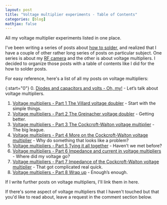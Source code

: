 ```yaml
---
layout: post
title: "Voltage multiplier experiments - Table of Contents"
categories: [blog]
mathjax: false
--- 
```

All my voltage multiplier experiments listed in one place.

I've been writing a series of posts about [how to solder,](howtosolder-toc) and realized that I have a couple of other rather long series of posts on particular subject.  One series is about my [RF camera](rfcamera) and the other is about voltage multipliers.  I decided to organize those posts with a table of contents like I did for the how to solder posts.

For easy reference, here's a list of all my posts on voltage multipliers:

{:start="0"}
0.  [Diodes and capacitors and volts - Oh, my!](diode-capacitors-volts) - Let’s talk about voltage multipliers.
1.  [Voltage multipliers - Part 1 The Villard voltage doubler](diode-capacitors-volts-pt1) - Start with the simple things.
2.  [Voltage multipliers - Part 2 The Greinacher voltage doubler](diode-capacitors-volts-pt2) - Getting better.
3.  [Voltage multipliers - Part 3 The Cockcroft-Walton voltage multiplier](diode-capacitors-volts-pt3) - The big league.
4.  [Voltage multipliers - Part 4 More on the Cockcroft-Walton voltage multiplier](diode-capacitors-volts-pt4) - Why do something that looks like a problem?
5.  [Voltage multipliers - Part 5 Tying it all together](diode-capacitors-volts-pt5) - Haven’t we met before?
6.  [Voltage multipliers - Part 6 Impedance and current in voltage multipliers](diode-capacitors-volts-pt6) - Where did my voltage go?
7.  [Voltage multipliers - Part 7 Impedance of the Cockcroft-Walton voltage multiplier](diode-capacitors-volts-pt7) - That got complicated real quick.
8.  [Voltage multipliers - Part 8 Wrap up](diode-capacitors-volts-pt8) - Enough’s enough.

If I write further posts on voltage multipliers, I'll link them in here.

If there's some aspect of voltage multipliers that I haven't touched but that you'd like to read about, leave a request in the comment section below.
